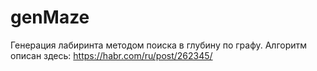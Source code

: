 # genMaze
Генерация лабиринта методом поиска в глубину по графу. 
Алгоритм описан здесь: https://habr.com/ru/post/262345/
